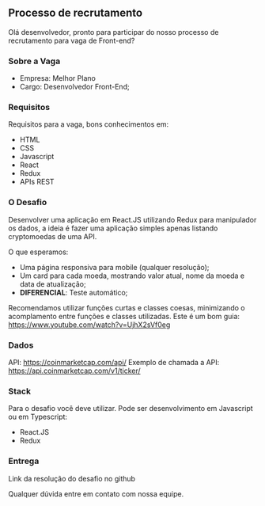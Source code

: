 ## Processo de recrutamento
Olá desenvolvedor, pronto para participar do nosso
processo de recrutamento para vaga de Front-end?

### Sobre a Vaga
- Empresa: Melhor Plano
- Cargo: Desenvolvedor Front-End;

### Requisitos
Requisitos para a vaga, bons conhecimentos em:

- HTML
- CSS
- Javascript
- React
- Redux
- APIs REST

### O Desafio
Desenvolver uma aplicação em React.JS utilizando Redux para manipulador os dados, a ideia é fazer uma aplicação simples apenas listando cryptomoedas de uma API.

O que esperamos:
 
 - Uma página responsiva para mobile (qualquer resolução);
 - Um card para cada moeda, mostrando valor atual, nome da moeda e data de atualização;
 - **DIFERENCIAL**: Teste automático;

Recomendamos utilizar funções curtas e classes coesas, minimizando o acomplamento entre funções e classes utilizadas. Este é um bom guia: https://www.youtube.com/watch?v=UjhX2sVf0eg


### Dados
API: https://coinmarketcap.com/api/
Exemplo de chamada a API: https://api.coinmarketcap.com/v1/ticker/
 
### Stack
Para o desafio você deve utilizar. Pode ser desenvolvimento em Javascript ou em Typescript:

- React.JS
- Redux

### Entrega
Link da resolução do desafio no github

Qualquer dúvida entre em contato com nossa equipe.